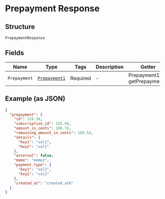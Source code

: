 
# Prepayment Response

## Structure

`PrepaymentResponse`

## Fields

| Name | Type | Tags | Description | Getter | Setter |
|  --- | --- | --- | --- | --- | --- |
| `Prepayment` | [`Prepayment1`](../../doc/models/prepayment-1.md) | Required | - | Prepayment1 getPrepayment() | setPrepayment(Prepayment1 prepayment) |

## Example (as JSON)

```json
{
  "prepayment": {
    "id": 128.38,
    "subscription_id": 155.08,
    "amount_in_cents": 108.76,
    "remaining_amount_in_cents": 160.54,
    "details": {
      "key1": "val1",
      "key2": "val2"
    },
    "external": false,
    "memo": "memo2",
    "payment_type": {
      "key1": "val1",
      "key2": "val2"
    },
    "created_at": "created_at6"
  }
}
```

